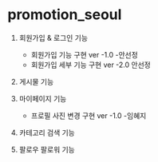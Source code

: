 
# promotion_seoul
1. 회원가입 & 로그인 기능
   + 회원가입 기능 구현 ver -1.0 -안선정
   + 회원가입 세부 기능 구현 ver -2.0 안선정
2. 게시물 기능

      
3. 마이페이지 기능
   + 프로필 사진 변경 구현 ver -1.0 -임혜지

4. 카테고리 검색 기능

      
5. 팔로우 팔로워 기능


